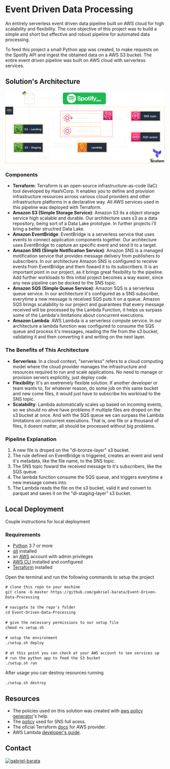 # Event Driven Data Processing
An entirely serverless event driven data pipeline built on AWS cloud for high scalability and flexibility. The core objective of this project was to build a simple and short but effective and robust pipeline for automated data processing.

To feed this project a small Python app was created, to make requests on the Spotify API and ingest the obtained data on a AWS S3 bucket. The entire event driven pipeline was built on AWS cloud with serverless services.

## Solution's Architecture
<p align="left">
  <img src="https://github.com/gabriel-barata/images/blob/master/event-driven-data-pipeline/diagram.png" alt="App Diagram">
</p>

### Components
+ **Terraform**: Terraform is an open-source infrastructure-as-code (IaC) tool developed by HashiCorp. It enables you to define and provision infrastructure resources across various cloud providers and other infrastructure platforms in a declarative way. All AWS services used in this pipeline was deployed with Terraform.
+ **Amazon S3 (Simple Storage Service)**: Amazon S3 its a object storage service high scalable and durable. Our architecture uses s3 as a data repository, being sort of a Data Lake prototype. In further projects i'll bring a better structred Data Lake.
+ **Amazon EventBridge**: EventBridge is a serverless service that uses events to connect application components together. Our architecture uses EventBridge to capture an specific event and send it to a target.
+ **Amazon SNS (Simple Notification Service)**: Amazon SNS is a managed motification service that provides message delivery from publishers to subscribers. In our architecture Amazon SNS is configured to receive events from EventBridge and them foward it to its subscribers. It is an important point in our project, as it brings great flexibility to the pipeline. Add further workloads to this initial project becomes a way easier, since any new pipeline can be docked to the SNS topic.
+ **Amazon SQS (Simple Queue Service)**: Amazon SQS is a serverless queue service. In our architecture it's configured as a SNS subscriber, everytime a new message is received SQS puts it on a queue. Amazon SQS brings scalability to our project and guarantees that every message received will be processed by the Lambda Function, it helps us surpass some of the Lambda's limitations about concurrent executions.
+ **Amazon Lambda**: AWS Lambda is a serverless compute service. In our architecture a lambda function was configured to consume the SQS queue and process it's messages, reading the file from the s3 bucket, validating it and then converting it and writing on the next layer.

### The Benefits of This Architecture
+ **Serverless**: In a cloud context, "serverless" refers to a cloud computing model where the cloud provider manages the infrastructure and resources required to run and scale applications. No need to manage or provision servers explicitily, just deploy code.
+ **Flexibility**: It's an exetremely flexible solution. If another developer or team wants to, for whatever reason, do some job on this same bucket and new come files, it would just have to subscribe his workload to the SNS topic.
+ **Scalability**: Lambda automatically scales up based on incoming events, so we should no ahve have problems if multiple files are droped on the s3 bucket at once. And with the SQS queue we can surpass the Lambda limitations on concurrent executions. That is, one file or a thousand of files, it doesnt matter, all should be processed without big problems.

### Pipeline Explanation
1. A new file is droped on the "dl-bronze-layer" s3 bucket.
2. The rule defined on EventBridge is triggered, creates an event and send it's metadata, like the file name, to the SNS topic.
3. The SNS topic foward the received message to it's subscribers, like the SQS queue.
4. The lambda function consume the SQS queue, and triggers everytime a new message comes into.
5. The Lambda reads the file on the s3 bucket, valid it and convert to parquet and saves it on the "dl-staging-layer" s3 bucket.

## Local Deployment
Couple instructions for local deployment
### Requirements
+ [Python](https://www.python.org/downloads/) 3.7 or more
+ [git](https://git-scm.com/downloads) installed
+ an [AWS](https://aws.amazon.com/) account with admin privileges
+ [AWS CLI](https://docs.aws.amazon.com/cli/latest/userguide/getting-started-install.html) installed and configured
+ [Terraform](https://developer.hashicorp.com/terraform/downloads) installed

Open the terminal and run the following commands to setup the project
```
# clone this repo to your machine
git clone -b master https://github.com/gabriel-barata/Event-Driven-Data-Processing

# navigate to the repo's folder
cd Event-Driven-Data-Processing

# give the necessary permissions to our setup file
chmod +x setup.sh

# setup the environment
./setup.sh deploy

# at this point you can check at your AWS account to see services up
# run the python app to feed the S3 bucket
./setup.sh run
```
After usage you can destroy resources running

`./setup.sh destroy`

## Resources

+ The policies used on this solution was created with [aws policy generator](https://awspolicygen.s3.amazonaws.com/policygen.html)'s help.
+ The [policy](https://docs.aws.amazon.com/pt_br/aws-managed-policy/latest/reference/AmazonSNSFullAccess.html) used for SNS full acess.
+ The oficial Terraform [docs](https://registry.terraform.io/providers/hashicorp/aws/latest/docs) for AWS provider.
+ AWS Lambda [developer's guide](https://docs.aws.amazon.com/lambda/latest/dg/welcome.html).

## Contact
<a href="https://www.linkedin.com/in/gabriel-barata/" target="blank"><img align="center" src="https://raw.githubusercontent.com/rahuldkjain/github-profile-readme-generator/master/src/images/icons/Social/linked-in-alt.svg" alt="gabriel-barata" height="30" width="40" /></a>
